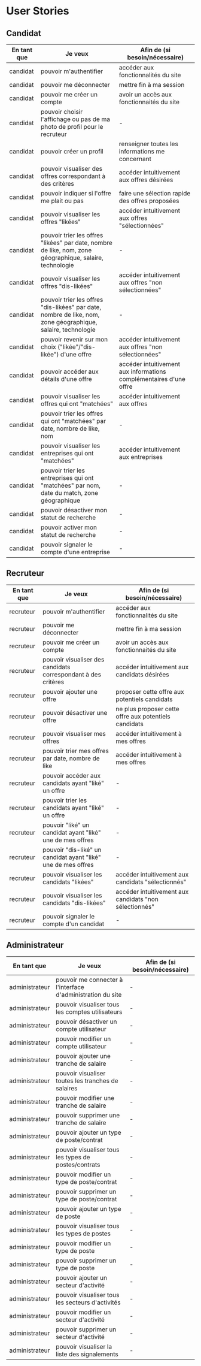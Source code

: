 # User Stories

## Candidat

| En tant que | Je veux                                                                    | Afin de (si besoin/nécessaire)                                     |
| ----------- | -------------------------------------------------------------------------- | ------------------------------------------------------------------ |
| candidat    | pouvoir m'authentifier                                                     | accéder aux fonctionnalités du site                                |
| candidat    | pouvoir me déconnecter                                                     | mettre fin à ma session                                            |
| candidat    | pouvoir me créer un compte                                                 | avoir un accès aux fonctionnaités du site                          |
| candidat    | pouvoir choisir l'affichage ou pas de ma photo de profil pour le recruteur | -                                                                  |
| candidat    | pouvoir créer un profil                                                    | renseigner toutes les informations me concernant                   |
| candidat    | pouvoir visualiser des offres correspondant à des critères                 | accéder intuitivement aux offres désirées                          |
| candidat    | pouvoir indiquer si l'offre me plait ou pas                                | faire une sélection rapide des offres proposées                    |
| candidat    | pouvoir visualiser les offres "likées"                                     | accéder intuitivement aux offres "sélectionnées"                   |
| candidat    | pouvoir trier les offres "likées" par date, nombre de like, nom, zone géographique, salaire, technologie            | -                                                                  |
| candidat    | pouvoir visualiser les offres "dis-likées"                                 | accéder intuitivement aux offres "non sélectionnées"               |
| candidat    | pouvoir trier les offres "dis-likées" par date, nombre de like, nom, zone géographique, salaire, technologie        | -                                                                  |
| candidat    | pouvoir revenir sur mon choix ("likée"/"dis-likée") d'une offre            | accéder intuitivement aux offres "non sélectionnées"               |
| candidat    | pouvoir accéder aux détails d'une offre                                    | accéder intuitivement aux informations complémentaires d'une offre |
| candidat    | pouvoir visualiser les offres qui ont "matchées"                           | accéder intuitivement aux offres                                   |
| candidat    | pouvoir trier les offres qui ont "matchées" par date, nombre de like, nom  | -                                                                  |
| candidat    | pouvoir visualiser les entreprises qui ont "matchées"                      | accéder intuitivement aux entreprises                              |
| candidat    | pouvoir trier les entreprises qui ont "matchées" par nom, date du match, zone géographique    | -                                                                  |
| candidat    | pouvoir désactiver mon statut de recherche    | -                                                                  |
| candidat    | pouvoir activer mon statut de recherche    | -                                                                  |
| candidat    | pouvoir signaler le compte d'une entreprise    | -                                                                  |

## Recruteur

| En tant que | Je veux                                                       | Afin de (si besoin/nécessaire)                         |
| ----------- | ------------------------------------------------------------- | ------------------------------------------------------ |
| recruteur   | pouvoir m'authentifier                                        | accéder aux fonctionnalités du site                    |
| recruteur   | pouvoir me déconnecter                                        | mettre fin à ma session                                |
| recruteur   | pouvoir me créer un compte                                    | avoir un accès aux fonctionnaités du site              |
| recruteur   | pouvoir visualiser des candidats correspondant à des critères | accéder intuitivement aux candidats désirées           |
| recruteur   | pouvoir ajouter une offre                                     | proposer cette offre aux potentiels candidats          |
| recruteur   | pouvoir désactiver une offre                                     | ne plus proposer cette offre aux potentiels candidats          |
| recruteur   | pouvoir visualiser mes offres                                 | accéder intuitivement à mes offres                     |
| recruteur   | pouvoir trier mes offres par date, nombre de like             | accéder intuitivement à mes offres                     |
| recruteur   | pouvoir accéder aux candidats ayant "liké" un offre           | -                                                      |
| recruteur   | pouvoir trier les candidats ayant "liké" un offre             | -                                                      |
| recruteur   | pouvoir "liké" un candidat ayant "liké" une de mes offres     | -                                                      |
| recruteur   | pouvoir "dis-liké" un candidat ayant "liké" une de mes offres | -                                                      |
| recruteur   | pouvoir visualiser les candidats "likées"                     | accéder intuitivement aux candidats "sélectionnés"     |
| recruteur   | pouvoir visualiser les candidats "dis-likées"                 | accéder intuitivement aux candidats "non sélectionnés" |
| recruteur   | pouvoir signaler le compte d'un candidat                 | - |

## Administrateur

| En tant que    | Je veux                                                     | Afin de (si besoin/nécessaire) |
| -------------- | ----------------------------------------------------------- | ------------------------------ |
| administrateur | pouvoir me connecter à l'interface d'administration du site | -                              |
| administrateur | pouvoir visualiser tous les comptes utilisateurs            | -                              |
| administrateur | pouvoir désactiver un compte utilisateur                    | -                              |
| administrateur | pouvoir modifier un compte utilisateur                      | -                              |
| administrateur | pouvoir ajouter une tranche de salaire                      | -                              |
| administrateur | pouvoir visualiser toutes les tranches de salaires          | -                              |
| administrateur | pouvoir modifier une tranche de salaire                     | -                              |
| administrateur | pouvoir supprimer une tranche de salaire                    | -                              |
| administrateur | pouvoir ajouter un type de poste/contrat                    | -                              |
| administrateur | pouvoir visualiser tous les types de postes/contrats        | -                              |
| administrateur | pouvoir modifier un type de poste/contrat                   | -                              |
| administrateur | pouvoir supprimer un type de poste/contrat                  | -                              |
| administrateur | pouvoir ajouter un type de poste                            | -                              |
| administrateur | pouvoir visualiser tous les types de postes                 | -                              |
| administrateur | pouvoir modifier un type de poste                           | -                              |
| administrateur | pouvoir supprimer un type de poste                          | -                              |
| administrateur | pouvoir ajouter un secteur d'activité                       | -                              |
| administrateur | pouvoir visualiser tous les secteurs d'activités            | -                              |
| administrateur | pouvoir modifier un secteur d'activité                      | -                              |
| administrateur | pouvoir supprimer un secteur d'activité                     | -                              |
| administrateur | pouvoir visualiser la liste des signalements                     | -                              |
